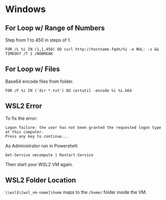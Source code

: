 # Windows

## For Loop w/ Range of Numbers
Step from 1 to 450 in steps of 1.
```
FOR /L %i IN (1,1,450) DO curl http://hostname.fqdn/%i -o NUL: -s && TIMEOUT /T 1 /NOBREAK
```

## For Loop w/ Files
Base64 encode files from folder.
```
FOR /F %i IN ('dir *.txt') DO certutil -encode %i %i.b64
```

## WSL2 Error
To fix the error:
```
Logon failure: the user has not been granted the requested logon type at this computer.                                                                                                       
Press any key to continue... 
```

As Administrator run in Powershell:
```
Get-Service vmcompute | Restart-Service
```

Then start your WSL2 VM again.

## WSL2 Folder Location
`\\wsl$\[wsl_vm-name]\home` maps to the `/home/` folder inside the VM.
